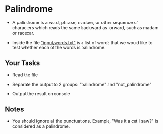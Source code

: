 # Palindrome
- A palindrome is a word, phrase, number, or other sequence of characters which reads the same backward as forward, such as madam or racecar.

- Inside the file ["input/words.txt"](input/words.txt) is a list of words that we would like to test whether each of the words is palindrome.

## Your Tasks
- Read the file

- Separate the output to 2 groups: "palindrome" and "not_palindrome"

- Output the result on console

## Notes
- You should ignore all the punctuations. Example, "Was it a cat I saw?" is considered as a palindrome.